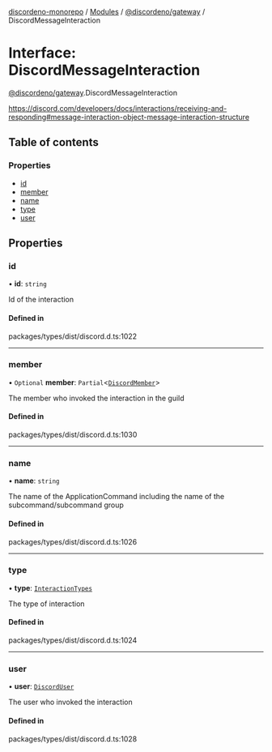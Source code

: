 [discordeno-monorepo](../README.md) / [Modules](../modules.md) / [@discordeno/gateway](../modules/discordeno_gateway.md) / DiscordMessageInteraction

# Interface: DiscordMessageInteraction

[@discordeno/gateway](../modules/discordeno_gateway.md).DiscordMessageInteraction

https://discord.com/developers/docs/interactions/receiving-and-responding#message-interaction-object-message-interaction-structure

## Table of contents

### Properties

- [id](discordeno_gateway.DiscordMessageInteraction.md#id)
- [member](discordeno_gateway.DiscordMessageInteraction.md#member)
- [name](discordeno_gateway.DiscordMessageInteraction.md#name)
- [type](discordeno_gateway.DiscordMessageInteraction.md#type)
- [user](discordeno_gateway.DiscordMessageInteraction.md#user)

## Properties

### id

• **id**: `string`

Id of the interaction

#### Defined in

packages/types/dist/discord.d.ts:1022

---

### member

• `Optional` **member**: `Partial`<[`DiscordMember`](discordeno_gateway.DiscordMember.md)\>

The member who invoked the interaction in the guild

#### Defined in

packages/types/dist/discord.d.ts:1030

---

### name

• **name**: `string`

The name of the ApplicationCommand including the name of the subcommand/subcommand group

#### Defined in

packages/types/dist/discord.d.ts:1026

---

### type

• **type**: [`InteractionTypes`](../enums/discordeno_gateway.InteractionTypes.md)

The type of interaction

#### Defined in

packages/types/dist/discord.d.ts:1024

---

### user

• **user**: [`DiscordUser`](discordeno_gateway.DiscordUser.md)

The user who invoked the interaction

#### Defined in

packages/types/dist/discord.d.ts:1028
